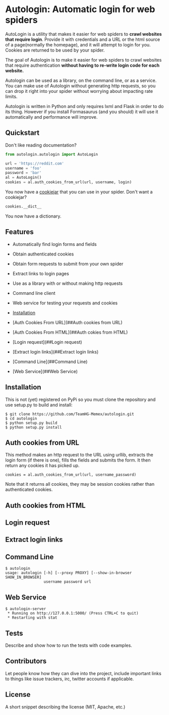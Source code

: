 # Autologin: Automatic login for web spiders
AutoLogin is a utility that makes it easier for web spiders to **crawl websites that require login**. Provide it with credentials and a URL or the html source of a page(normally the homepage), and it will attempt to login for you. Cookies are returned to be used by your spider.

The goal of Autologin is to make it easier for web spiders to crawl websites that require authentication **without having to re-write login code for each website.**

Autologin can be used as a library, on the command line, or as a service. You can make use of Autologin without generating http requests, so you can drop it right into your spider without worrying about impacting rate limits.

Autologin is written in Python and only requires lxml and Flask in order to do its thing. However if you install Formasaurus (and you should) it will use it automatically and performance will improve.

## Quickstart
Don't like reading documentation? 
```python
from autologin.autologin import AutoLogin

url = 'https://reddit.com'
username = 'foo'
password = 'bar'
al = AutoLogin()
cookies = al.auth_cookies_from_url(url, username, login)
```
You now have a [cookiejar](https://docs.python.org/2/library/cookielib.html) that you can use in your spider.
Don't want a cookiejar? 
```python
cookies.__dict__
```
You now have a dictionary.

## Features
* Automatically find login forms and fields
* Obtain authenticated cookies
* Obtain form requests to submit from your own spider
* Extract links to login pages
* Use as a library with or without making http requests
* Command line client
* Web service for testing your requests and cookies


* [Installation](##Installation)
* [Auth Cookies From URL](##Auth cookies from URL)
* [Auth Cookies From HTML](##Auth cokies from HTML)
* [Login request](##Login request)
* [Extract login links](##Extract login links)
* [Command Line](##Command Line)
* [Web Service](##Web Service)

## Installation
This is not (yet) registered on PyPi so you must clone the repository and use setup.py to build and install:
```
$ git clone https://github.com/TeamHG-Memex/autologin.git
$ cd autologin
$ python setup.py build
$ python setup.py install
```

## Auth cookies from URL
This method makes an http request to the URL using urllib, extracts the login form (if there is one), fills the fields and submits the form. It then return any cookies it has picked up.
```
cookies = al.auth_cookies_from_url(url, username_password)
```
Note that it returns all cookies, they may be session cookies rather than authenticated cookies.


## Auth cookies from HTML

## Login request

## Extract login links

## Command Line
```
$ autologin
usage: autologin [-h] [--proxy PROXY] [--show-in-browser SHOW_IN_BROWSER]
                 username password url
```

## Web Service
```
$ autologin-server
 * Running on http://127.0.0.1:5000/ (Press CTRL+C to quit)
 * Restarting with stat
```


## Tests

Describe and show how to run the tests with code examples.

## Contributors

Let people know how they can dive into the project, include important links to things like issue trackers, irc, twitter accounts if applicable.

## License

A short snippet describing the license (MIT, Apache, etc.)
